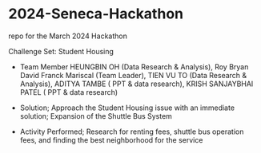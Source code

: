 # 2024-Seneca-Hackathon
repo for the March 2024 Hackathon

Challenge Set: Student Housing
- Team Member
  HEUNGBIN OH (Data Research & Analysis), Roy Bryan David Franck Mariscal (Team Leader), TIEN VU TO (Data Research & Analysis), ADITYA TAMBE ( PPT & data research), KRISH SANJAYBHAI PATEL ( PPT & data research)
- Solution;
  Approach the Student Housing issue with an immediate solution; Expansion of the Shuttle Bus System

- Activity Performed;
  Research for renting fees, shuttle bus operation fees, and finding the best neighborhood for the service
  

 




